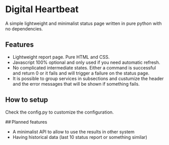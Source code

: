 # Digital Heartbeat

A simple lightweight and minimalist status page written in pure python with no dependencies.

## Features

* Lightweight report page. Pure HTML and CSS.
* Javascript 100% optional and only used if you need automatic refresh.
* No complicated intermediate states. Either a command is successful and return 0 or it fails and will trigger a failure on the status page.
* It is possible to group services in subsections and custumize the header and the error messages that will be shown if something fails.

## How to setup

Check the config.py to customize the configuration.

## Planned features

* A minimalist API to allow to use the results in other system
* Having historical data (last 10 status report or something similar)
